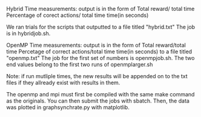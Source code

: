 Hybrid Time measurements: output is in the form of 
Total reward/ total time    Percentage of corect actions/ total time    time(in seconds)

We ran trials for the scripts that outputted to a file titled "hybrid.txt"
The job is in hybridjob.sh.

OpenMP Time measurements: output is in the form of
Total reward/total time     Percetage of correct actions/total time     time(in seconds)
to a file titled "openmp.txt"
The job for the first set of numbers is openmpjob.sh. The two end values belong to the first two runs of openmplarger.sh

Note: if run mutliple times, the new results will be appended on to the txt files if they allready exist with results in them.

The openmp and mpi must first be compiled with the same make command as the originals. You can then submit the jobs with sbatch. Then, the data was plotted in graphsynchrate.py with matplotlib.